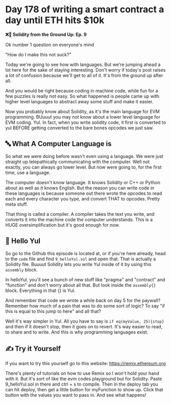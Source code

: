 # Day 178 of writing a smart contract a day until ETH hits $10k

**❌🦜 Solidity from the Ground Up:  Ep. 9**

Ok number 1 question on everyone's mind 

"How do I make this not suck?"

Today we're going to see how with languages. But we're jumping ahead a lot here for the sake of staying interesting. Don't worry if today's post raises a lot of confusion because we'll get to all of it. It's from the ground up after all.

And you would be right because coding in machine code, while fun for a few puzzles is really not easy. So what happened is people came up with higher level languages to abstract away some stuff and make it easier.

Now you probably know about Solidity, as it's the main language for EVM programming. BUuuut you may not know about a lower level language for EVM coding. Yul. In fact, when you write solidity code, it first is converted to yul BEFORE getting converted to the bare bones opcodes we just saw.

## 🔤 What A Computer Language is
So what we were doing before wasn't even using a language. We were just straight up telepathically communicating with the computer. Well not exactly, you can always go lower level. But now were going to, for the first time, use a language.

The computer doesn't know language. It knows Solidity or C++ or Python about as well as it knows English. But the reason you can write code in these languages is because someone out there wrote the opcodes to read each and every character you type, and convert THAT to opcodes. Pretty meta stuff.

That thing is called a compiler. A compiler takes the text you write, and converts it into the machine code the computer understands. This is a HUGE oversimplification but it's good enough for now.

## 👋 Hello Yul
So go to the Github this episode is located at, or if you're here already, head to the `code` file and find `9_helloYul.sol` and open that. That is actually a Solidity file. Buuuut Solidity lets you write Yul inside of it by using this `assembly` block.

In helloYul, you'll see a bunch of new stuff like "pragma" and "contract" and "function" and don't worry about all that. But look inside the `assembly{}` block. Everything in that {} is Yul.

And remember that code we wrote a while back on day 5 for the paywall? Remember how much of a pain that was to do some sort of logic? To say "if this is equal to this jump to here" and all that?

Well it's way simpler in Yul. All you have to say is `if eq(myValue, 25){stop}` and then if it doesn't stop, then it goes on to revert. It's way easier to read, to share and to write. And this is why programming languages exist.

## ✍️ Try it Yourself
If you want to try this yourself go to this website:
https://remix.ethereum.org

There's plenty of tutorials on how to use Remix so I won't hold your hand with it. But it's sort of like the evm codes playground but for Solidity. Paste 9_helloYul.sol in there and ctrl + s to compile.
Then in the deploy tab you can hit deploy, then get a little button for myFunction to show up. Click that button with the values you want to pass in. And see what happens!